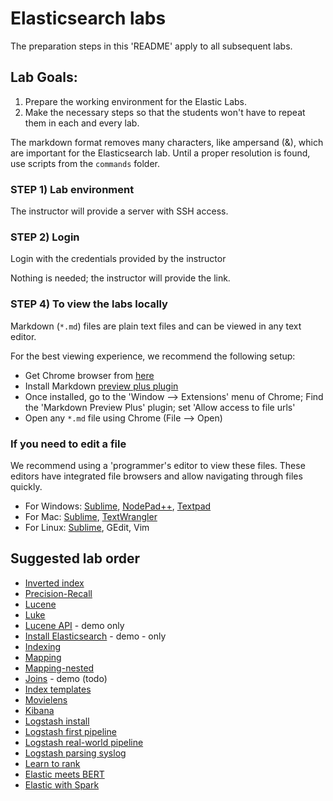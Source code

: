 # Elasticsearch labs

The preparation steps in this 'README' apply to all subsequent labs.

## Lab Goals:

1. Prepare the working environment for the Elastic Labs.
2. Make the necessary steps so that the students won't have to repeat them in each and every lab.

The markdown format removes many characters, like ampersand (&), which are important for the 
Elasticsearch lab. Until a proper resolution is found, use scripts from the `commands` folder.
 
### STEP 1) Lab environment

The instructor will provide a server with SSH access.

### STEP 2) Login 

Login with the credentials provided by the instructor


Nothing is needed; the instructor will provide the link. 

### STEP 4) To view the labs locally

Markdown (`*.md`) files are plain text files and can be viewed in any text editor.

For the best viewing experience, we recommend the following setup:

* Get Chrome browser from [here](https://www.google.com/chrome/browser/desktop/)
* Install Markdown [preview plus plugin](https://chrome.google.com/webstore/detail/markdown-preview-plus/febilkbfcbhebfnokafefeacimjdckgl?hl=en-US)
* Once installed, go to the 'Window --> Extensions' menu of Chrome;   Find the 'Markdown Preview Plus' plugin;  set 'Allow access to file urls'
* Open any `*.md` file using Chrome (File --> Open)

### If you need to edit a file

We recommend using a 'programmer's editor to view these files. These editors have integrated file browsers and allow navigating through files quickly.

* For Windows: [Sublime](http://www.sublimetext.com/), [NodePad++](http://notepad-plus-plus.org/), [Textpad](http://www.textpad.com/)
* For Mac: [Sublime](http://www.sublimetext.com/),  [TextWrangler](http://www.barebones.com/products/textwrangler/)
* For Linux: [Sublime](http://www.sublimetext.com/), GEdit, Vim

## Suggested lab order

* [Inverted index](https://github.com/elephantscale/elastic-labs/tree/master/inverted-index)
* [Precision-Recall](https://github.com/elephantscale/elastic-labs/tree/master/precision-recall)
* [Lucene](https://github.com/elephantscale/elastic-labs/blob/master/lucene/lucene.md)
* [Luke](https://github.com/elephantscale/elastic-labs/tree/master/luke)
* [Lucene API](https://github.com/elephantscale/elastic-labs/tree/master/luceneapi) - demo only
* [Install Elasticsearch](https://github.com/elephantscale/elastic-labs/blob/master/elasticsearch8/1-install.md) - demo - only
* [Indexing](https://github.com/elephantscale/elastic-labs/blob/master/elasticsearch8/2-indexing.md)
* [Mapping](https://github.com/elephantscale/elastic-labs/blob/master/elasticsearch8/2-indexing.md)
* [Mapping-nested](https://github.com/elephantscale/elastic-labs/blob/master/elasticsearch8/4-mapping-nested.md)
* [Joins](https://github.com/elephantscale/elastic-labs/blob/master/elasticsearch8/5-joins-todo-TODO.md) - demo (todo)
* [Index templates](https://github.com/elephantscale/elastic-labs/blob/master/elasticsearch8/6-index-templates-TODO.md)
* [Movielens](https://github.com/elephantscale/elastic-labs/tree/master/movielens)
* [Kibana](https://github.com/elephantscale/elastic-labs/tree/master/kibana8)
* [Logstash install](https://github.com/elephantscale/elastic-labs/blob/master/logstash8/1-install.md)
* [Logstash first pipeline](https://github.com/elephantscale/elastic-labs/blob/master/logstash8/2-first-pipeline.md)
* [Logstash real-world pipeline](https://github.com/elephantscale/elastic-labs/blob/master/logstash8/3-real-world-pipeline.md)
* [Logstash parsing syslog](https://github.com/elephantscale/elastic-labs/blob/master/logstash8/4-parsing-syslog.md)
* [Learn to rank](https://github.com/elephantscale/elastic-labs/tree/master/ml/ltr-intro)
* [Elastic meets BERT](https://github.com/elephantscale/elastic-labs/tree/master/ml/bert)
* [Elastic with Spark](https://github.com/elephantscale/elastic-labs/blob/master/spark-elastic/intro.md)
